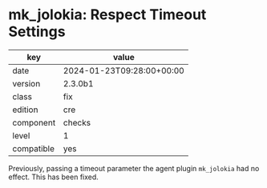 [//]: # (werk v2)
# mk_jolokia: Respect Timeout Settings

key        | value
---------- | ---
date       | 2024-01-23T09:28:00+00:00
version    | 2.3.0b1
class      | fix
edition    | cre
component  | checks
level      | 1
compatible | yes

Previously, passing a timeout parameter the agent plugin `mk_jolokia` had no effect.
This has been fixed.
